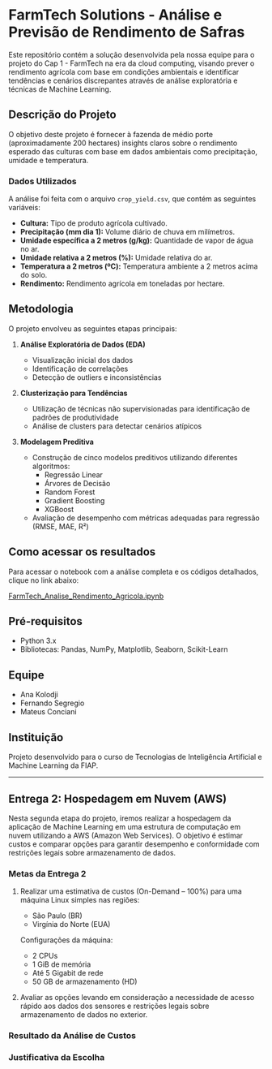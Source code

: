 # FarmTech Solutions - Análise e Previsão de Rendimento de Safras

Este repositório contém a solução desenvolvida pela nossa equipe para o projeto do Cap 1 - FarmTech na era da cloud computing, visando prever o rendimento agrícola com base em condições ambientais e identificar tendências e cenários discrepantes através de análise exploratória e técnicas de Machine Learning.

## Descrição do Projeto

O objetivo deste projeto é fornecer à fazenda de médio porte (aproximadamente 200 hectares) insights claros sobre o rendimento esperado das culturas com base em dados ambientais como precipitação, umidade e temperatura.

### Dados Utilizados

A análise foi feita com o arquivo `crop_yield.csv`, que contém as seguintes variáveis:

- **Cultura:** Tipo de produto agrícola cultivado.
- **Precipitação (mm dia 1):** Volume diário de chuva em milímetros.
- **Umidade específica a 2 metros (g/kg):** Quantidade de vapor de água no ar.
- **Umidade relativa a 2 metros (%):** Umidade relativa do ar.
- **Temperatura a 2 metros (ºC):** Temperatura ambiente a 2 metros acima do solo.
- **Rendimento:** Rendimento agrícola em toneladas por hectare.

## Metodologia

O projeto envolveu as seguintes etapas principais:

1. **Análise Exploratória de Dados (EDA)**
   - Visualização inicial dos dados
   - Identificação de correlações
   - Detecção de outliers e inconsistências

2. **Clusterização para Tendências**
   - Utilização de técnicas não supervisionadas para identificação de padrões de produtividade
   - Análise de clusters para detectar cenários atípicos

3. **Modelagem Preditiva**
   - Construção de cinco modelos preditivos utilizando diferentes algoritmos:
     - Regressão Linear
     - Árvores de Decisão
     - Random Forest
     - Gradient Boosting
     - XGBoost
   - Avaliação de desempenho com métricas adequadas para regressão (RMSE, MAE, R²)

## Como acessar os resultados

Para acessar o notebook com a análise completa e os códigos detalhados, clique no link abaixo:

[FarmTech_Analise_Rendimento_Agricola.ipynb](https://drive.google.com/file/d/1lOkDvWQjkGF1Er8G8vVfxy1QKdOorreU/view?usp=sharing)

## Pré-requisitos

- Python 3.x
- Bibliotecas: Pandas, NumPy, Matplotlib, Seaborn, Scikit-Learn

## Equipe

- Ana Kolodji
- Fernando Segregio
- Mateus Conciani

## Instituição

Projeto desenvolvido para o curso de Tecnologias de Inteligência Artificial e Machine Learning da FIAP.

---

## Entrega 2: Hospedagem em Nuvem (AWS)

Nesta segunda etapa do projeto, iremos realizar a hospedagem da aplicação de Machine Learning em uma estrutura de computação em nuvem utilizando a AWS (Amazon Web Services). O objetivo é estimar custos e comparar opções para garantir desempenho e conformidade com restrições legais sobre armazenamento de dados.

### Metas da Entrega 2

1. Realizar uma estimativa de custos (On-Demand – 100%) para uma máquina Linux simples nas regiões:
   - São Paulo (BR)
   - Virgínia do Norte (EUA)

   Configurações da máquina:
   - 2 CPUs
   - 1 GiB de memória
   - Até 5 Gigabit de rede
   - 50 GB de armazenamento (HD)

2. Avaliar as opções levando em consideração a necessidade de acesso rápido aos dados dos sensores e restrições legais sobre armazenamento de dados no exterior.

### Resultado da Análise de Custos



### Justificativa da Escolha


